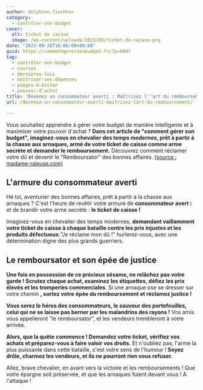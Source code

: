 ```yaml
---
author: delphine.fiechter
category:
  - contrôler-son-budget
cover:
  alt: ticket de caisse
  image: /wp-content/uploads/2023/09/ticket-de-caisse.png
date: "2023-09-28T16:06:00+00:00"
guid: https://commentgerersonbudget.fr/?p=6097
tag:
  - contrôler-son-budget
  - courses
  - dernières-lois
  - maîtriser-ses-dépenses
  - pièges-à-éviter
  - pouvoir-d'achat
title: 'Devenez un consommateur averti : Maîtrisez l''art du remboursement'
url: /devenez-un-consommateur-averti-maitrisez-lart-du-remboursement/

---
```

Vous souhaitez apprendre à gérer votre budget de manière intelligente et à maximiser votre pouvoir d'achat ? **Dans cet article de "comment gérer son budget", imaginez-vous en chevalier des temps modernes, prêt à partir à la chasse aux arnaques, armé de votre ticket de caisse comme arme secrète et demander le remboursement.** Découvrez comment réclamer votre dû et devenir le "Remboursator" des bonnes affaires. [(source : madame-raleuse.com)](https://madame-raleuse.com/le-genie-economique-de-bruno-le-maire "(source : madame-raleuse.com)")  

## L'armure du consommateur averti

Hé toi, aventurier des bonnes affaires, prêt à partir à la chasse aux arnaques ? C'est l'heure de revêtir votre armure de **consommateur avert** i et de brandir votre arme secrète : **le ticket de caisse !**

Imaginez-vous en chevalier des temps modernes, **demandant vaillamment votre ticket de caisse à chaque bataille contre les prix injustes et les produits défectueux.**"Je réclame mon dû !" hurlerez-vous, avec une détermination digne des plus grands guerriers.

## Le remboursator et son épée de justice

**Une fois en possession de ce précieux sésame, ne relâchez pas votre garde ! Scrutez chaque achat, examinez les étiquettes, défiez les prix élevés et les tromperies commerciales**. Si une arnaque ose se dresser sur votre chemin **, sortez votre épée du remboursement et réclamez justice !**

**Vous serez le héros des consommateurs, le sauveur des portefeuilles, celui qui ne se laisse pas berner par les malandrins des rayons !** Vos amis vous appelleront "le remboursator", et les vendeurs trembleront à votre arrivée.

**Alors, que la quête commence ! Demandez votre ticket, vérifiez vos achats et préparez-vous à faire valoir vos droits.** Et n'oubliez pas, l'arme la plus puissante dans cette bataille, c'est votre sens de l'humour ! **Soyez drôle, charmez les vendeurs, et ils ne pourront rien vous refuser.**

Allez, brave chevalier, en avant vers la victoire et les remboursements ! Que votre épargne soit préservée, et que les arnaques fuient devant vous ! À l'attaque !
